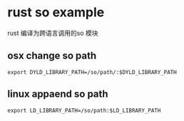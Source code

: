 # rust so example

rust 编译为跨语言调用的so 模块

## osx change so path

```shell
export DYLD_LIBRARY_PATH=/so/path/:$DYLD_LIBRARY_PATH
```

## linux appaend so path

```shell
export LD_LIBRARY_PATH=/so/path:$LD_LIBRARY_PATH
```
